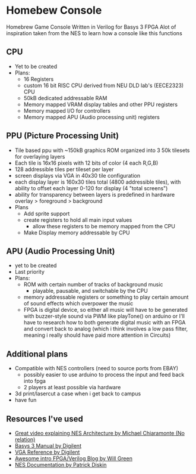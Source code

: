# Homebew Console
Homebrew Game Console Written in Verilog for Basys 3 FPGA
Alot of inspiration taken from the NES to learn how a console like this functions

 CPU
 -
 - Yet to be created
 - Plans:
   - 16 Registers
   - custom 16 bit RISC CPU derived from NEU DLD lab's (EECE2323) CPU
   - 50kB dedicated addressable RAM
   - Memory mapped VRAM display tables and other PPU registers
   - Memory mapped I/O for controllers
   - Memory mapped APU (Audio processing unit) registers

PPU (Picture Processing Unit)
-
 - Tile based ppu with ~150kB graphics ROM organized into 3 50k tilesets for overlaying layers
 - Each tile is 16x16 pixels with 12 bits of color (4 each R,G,B)
 - 128 addressible tiles per tileset per layer
 - screen displays via VGA in 40x30 tile configuration
 - each display layer is 160x30 tiles total (4800 addressible tiles), with ability to offset each layer 0-120 for display (4 "total screens")
 - ability for transparency between layers is predefined in hardware overlay > foreground > background
 - Plans
	  - Add sprite support
	  - create registers to hold all main input values
		  - allow these registers to be memory mapped from the CPU
	  -	Make Display memory addressable by CPU

APU (Audio Processing Unit)
-
- yet to be created
 - Last priority
 - Plans:
	 - ROM with certain number of tracks of background music
		 - playable, pausable, and switchable by the CPU
	 - memory addressable registers or something to play certain amount of sound effects which overpower the music
	 - FPGA is digital device, so either all music will have to be generated with buzzer-style sound via PWM like playTone() on arduino or I'll have to research how to both generate digital music with an FPGA and convert back to analog (which i think involves a low pass filter, meaning i really should have paid more attention in Circuits)

Additional plans
-
- Compatible with NES controllers (need to source ports from EBAY)
	- possibly easier to use arduino to process the input and feed back into fpga
	- 2 players at least possible via hardware
-  3d print/lasercut a case when i get back to campus
- have fun

Resources I've used
-
- [Great video explaining NES Architecture by Michael Chiaramonte (No relation)](https://www.youtube.com/watch?v=XwGj1ciSAtw)
- [Basys 3 Manual by Digilent](https://reference.digilentinc.com/_media/basys3:basys3_rm.pdf)
- [VGA Reference by Digilent](https://learn.digilentinc.com/Documents/269)
- [Awesome intro FPGA/Verilog Blog by Will Green](https://timetoexplore.net/)
- [NES Documentation by Patrick Diskin](http://nesdev.com/NESDoc.pdf)
